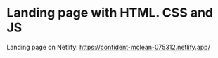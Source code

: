 # Landing page with HTML. CSS and JS

Landing page on Netlify: 
https://confident-mclean-075312.netlify.app/

